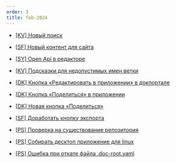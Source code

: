 ```yaml
---
order: 3
title: feb-2024
---
```


-  [\[KV\] Новый поиск](./../../uncategorized/old/feb-2024/new-searcher_0.md)

-  [\[SF\] Новый контент для сайта](./../../uncategorized/old/feb-2024/new-content.md)

-  [\[SY\] Open Api в редакторе](./../../uncategorized/old/feb-2024/openapi.md)

-  [\[KV\] Подсказки для недопустимых имен ветки](./../../uncategorized/old/feb-2024/invalid-branch-name.md)

-  [\[DK\] Кнопка «Редактировать в приложении» в докпортале](./../../uncategorized/old/feb-2024/edit-in-app.md)

-  [\[DK\] Кнопка «Поделиться» в приложении](./../../uncategorized/old/feb-2024/share-in-desktop.md)

-  [\[DK\] Новая кнопка «Поделиться»](./../../uncategorized/old/feb-2024/new-share-button.md)

-  [\[SF\] Доработать кнопку экспорта](./../../uncategorized/old/feb-2024/new_article_0_0.md)

-  [\[PS\] Проверка на существование репозитория](./../../uncategorized/old/feb-2024/exists-in-source.md)

-  [\[PS\] Собирать десктоп приложение для linux](./../../uncategorized/old/feb-2024/ci-linux.md)

-  [\[PS\] Ошибка при откате файла .doc-root.yaml](./../../uncategorized/old/feb-2024/no-doc-root.md)